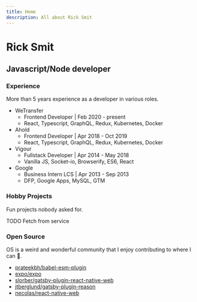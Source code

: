 ```yaml
---
title: Home
description: All about Rick Smit
---
```


# Rick Smit

## Javascript/Node developer

### Experience

More than 5 years experience as a developer in various roles.

- WeTransfer
  - Frontend Developer | Feb 2020 - present
  - React, Typescript, GraphQL, Redux, Kubernetes, Docker
- Ahold
  - Frontend Developer | Apr 2018 - Oct 2019
  - React, Typescript, GraphQL, Redux, Kubernetes, Docker
- Vigour
  - Fullstack Developer | Apr 2014 - May 2018
  - Vanilla JS, Socket-io, Browserify, ES6, React
- Google
  - Business Intern LCS | Apr 2013 - Sep 2013
  - DFP, Google Apps, MySQL, GTM

### Hobby Projects

Fun projects nobody asked for.

TODO Fetch from service

### Open Source

OS is a weird and wonderful community that I enjoy contributing to where I can 🤠.

- [prateekbh/babel-esm-plugin](https://github.com/prateekbh/babel-esm-plugin/pull/41)
- [expo/expo](https://github.com/expo/expo/pull/6214)
- [slorber/gatsby-plugin-react-native-web](https://github.com/slorber/gatsby-plugin-react-native-web/pull/4)
- [jtberglund/gatsby-plugin-reason](https://github.com/jtberglund/gatsby-plugin-reason/pull/10)
- [necolas/react-native-web](https://github.com/necolas/react-native-web/pull/1123)

